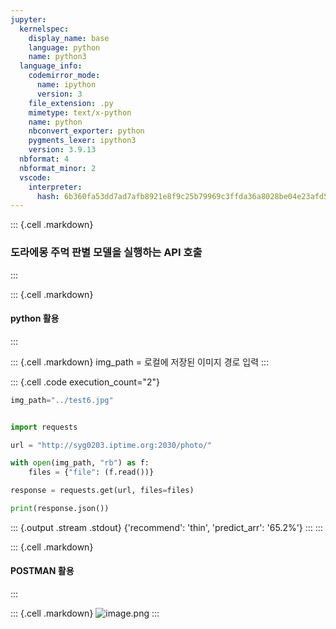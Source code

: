 ```yaml
---
jupyter:
  kernelspec:
    display_name: base
    language: python
    name: python3
  language_info:
    codemirror_mode:
      name: ipython
      version: 3
    file_extension: .py
    mimetype: text/x-python
    name: python
    nbconvert_exporter: python
    pygments_lexer: ipython3
    version: 3.9.13
  nbformat: 4
  nbformat_minor: 2
  vscode:
    interpreter:
      hash: 6b360fa53dd7ad7afb8921e8f9c25b79969c3ffda36a8028be04e23afd5d378c
---
```


::: {.cell .markdown}
### 도라에몽 주먹 판별 모델을 실행하는 API 호출
:::

::: {.cell .markdown}
#### python 활용
:::

::: {.cell .markdown}
img_path = 로컬에 저장된 이미지 경로 입력
:::

::: {.cell .code execution_count="2"}
``` python
img_path="../test6.jpg"


import requests

url = "http://syg0203.iptime.org:2030/photo/"

with open(img_path, "rb") as f:
    files = {"file": (f.read())}

response = requests.get(url, files=files)

print(response.json())
```

::: {.output .stream .stdout}
    {'recommend': 'thin', 'predict_arr': '65.2%'}
:::
:::

::: {.cell .markdown}
#### POSTMAN 활용
:::

::: {.cell .markdown}
![image.png](src/image.png)
:::
